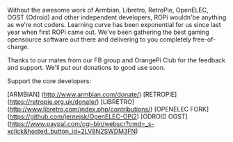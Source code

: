 Without the awesome work of Armbian, Libretro, RetroPie, OpenELEC, OGST (Odroid) and other independent developers, ROPi wouldn'be anything as we're not coders. Learning curve has been exponential for us since last year when first ROPi came out. We've been gathering the best gaming opensource software out there and delivering to you completely free-of-charge. 

Thanks to our mates from our FB group and OrangePi Club for the feedback and support. We'll put our donations to good use soon. 

Support the core developers:

[ARMBIAN] (http://www.armbian.com/donate/)
[RETROPIE] (https://retropie.org.uk/donate/)
[LIBRETRO] (http://www.libretro.com/index.php/contributions/)
[OPENELEC FORK] (https://github.com/jernejsk/OpenELEC-OPi2)
[ODROID OGST] (https://www.paypal.com/cgi-bin/webscr?cmd=_s-xclick&hosted_button_id=2LV8N2SWDM3FN)



